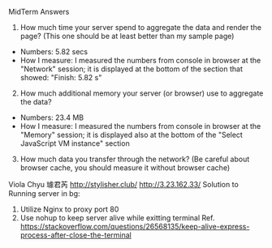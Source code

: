 MidTerm Answers
1. How much time your server spend to aggregate the data and render the page? (This one should be at least better than my sample page)
- Numbers: 5.82 secs
- How I measure: I measured the numbers from console in browser at the "Network" session; it is displayed at the bottom of the section that showed: "Finish: 5.82 s"


2. How much additional memory your server (or browser) use to aggregate the data?
- Numbers: 23.4 MB
- How I measure: I measured the numbers from console in browser at the "Memory" session; it is displayed also at the bottom of the "Select JavaScript VM instance" section 

3. How much data you transfer through the network? (Be careful about browser cache, you should measure it without browser cache)



Viola Chyu 璩君芮
http://stylisher.club/
http://3.23.162.33/
Solution to Running server in bg:
1. Utilize Nginx to proxy port 80
2. Use nohup to keep server alive while exitting terminal
Ref. https://stackoverflow.com/questions/26568135/keep-alive-express-process-after-close-the-terminal

